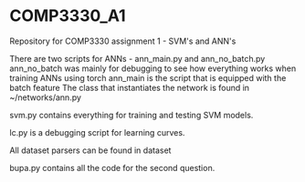 # COMP3330_A1
Repository for COMP3330 assignment 1 - SVM's and ANN's

There are two scripts for ANNs - ann_main.py and ann_no_batch.py
ann_no_batch was mainly for debugging to see how everything works when training ANNs using torch
ann_main is the script that is equipped with the batch feature
The class that instantiates the network is found in ~/networks/ann.py

svm.py contains everything for training and testing SVM models.

lc.py is a debugging script for learning curves.

All dataset parsers can be found in dataset

bupa.py contains all the code for the second question.